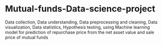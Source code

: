 # Mutual-funds-Data-science-project

Data collection, Data understanding, Data preprocessing and cleaning, Data visualization, Data statistics, Hypothesis testing, using Machine learning model for prediction of repurchase price from the net asset value and sale price of mutual funds
